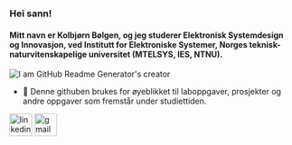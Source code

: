 ### Hei sann!
#### Mitt navn er Kolbjørn Bølgen, og jeg studerer Elektronisk Systemdesign og Innovasjon, ved Institutt for Elektroniske Systemer, Norges teknisk-naturvitenskapelige universitet (MTELSYS, IES, NTNU).

![I am GitHub Readme Generator's creator]((https://github.com/SkaugJr/SkaugJr/blob/main/Elsys_Logo.png))

- 🔭 Denne githuben brukes for øyeblikket til laboppgaver, prosjekter og andre oppgaver som fremstår under studiettiden.

[<img src='https://cdn.jsdelivr.net/npm/simple-icons@3.0.1/icons/linkedin.svg' alt='linkedin' height='40'>](https://www.linkedin.com/in/kolbjørn-bølgen-572b942b5//)  [<img src='https://cdn.jsdelivr.net/npm/simple-icons@3.0.1/icons/gmail.svg' alt='gmail' height='40'>](mailto:skaugjr@gmail.com)  
